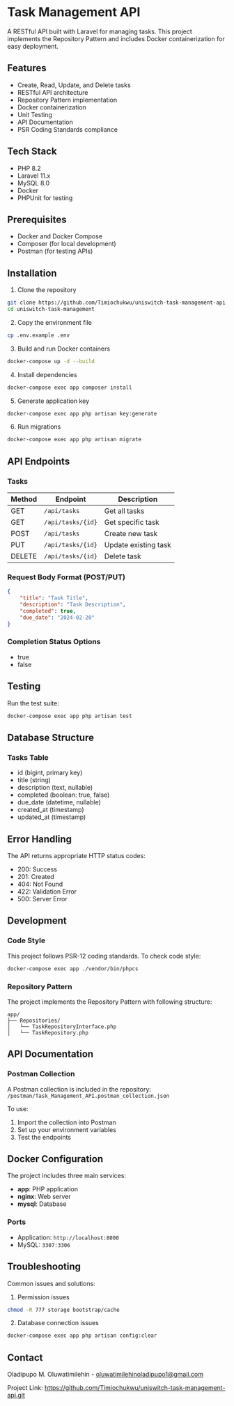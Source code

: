 # Task Management API

A RESTful API built with Laravel for managing tasks. This project implements the Repository Pattern and includes Docker containerization for easy deployment.

## Features

- Create, Read, Update, and Delete tasks
- RESTful API architecture
- Repository Pattern implementation
- Docker containerization
- Unit Testing
- API Documentation
- PSR Coding Standards compliance

## Tech Stack

- PHP 8.2
- Laravel 11.x
- MySQL 8.0
- Docker
- PHPUnit for testing

## Prerequisites

- Docker and Docker Compose
- Composer (for local development)
- Postman (for testing APIs)

## Installation

1. Clone the repository
```bash
git clone https://github.com/Timiochukwu/uniswitch-task-management-api.git
cd uniswitch-task-management
```

2. Copy the environment file
```bash
cp .env.example .env
```

3. Build and run Docker containers
```bash
docker-compose up -d --build
```

4. Install dependencies
```bash
docker-compose exec app composer install
```

5. Generate application key
```bash
docker-compose exec app php artisan key:generate
```

6. Run migrations
```bash
docker-compose exec app php artisan migrate
```

## API Endpoints

### Tasks

| Method | Endpoint | Description |
|--------|----------|-------------|
| GET | `/api/tasks` | Get all tasks |
| GET | `/api/tasks/{id}` | Get specific task |
| POST | `/api/tasks` | Create new task |
| PUT | `/api/tasks/{id}` | Update existing task |
| DELETE | `/api/tasks/{id}` | Delete task |

### Request Body Format (POST/PUT)

```json
{
    "title": "Task Title",
    "description": "Task Description",
    "completed": true,
    "due_date": "2024-02-20"
}
```

### Completion Status Options
- true
- false

## Testing

Run the test suite:

```bash
docker-compose exec app php artisan test
```

## Database Structure

### Tasks Table
- id (bigint, primary key)
- title (string)
- description (text, nullable)
- completed (boolean: true, false)
- due_date (datetime, nullable)
- created_at (timestamp)
- updated_at (timestamp)

## Error Handling

The API returns appropriate HTTP status codes:

- 200: Success
- 201: Created
- 404: Not Found
- 422: Validation Error
- 500: Server Error

## Development

### Code Style

This project follows PSR-12 coding standards. To check code style:

```bash
docker-compose exec app ./vendor/bin/phpcs
```

### Repository Pattern

The project implements the Repository Pattern with following structure:

```
app/
├── Repositories/
│   └── TaskRepositoryInterface.php
│   └── TaskRepository.php
```

## API Documentation

### Postman Collection

A Postman collection is included in the repository:
`/postman/Task_Management_API.postman_collection.json`

To use:
1. Import the collection into Postman
2. Set up your environment variables
3. Test the endpoints

## Docker Configuration

The project includes three main services:
- **app**: PHP application
- **nginx**: Web server
- **mysql**: Database

### Ports
- Application: `http://localhost:8000`
- MySQL: `3307:3306`

## Troubleshooting

Common issues and solutions:

1. Permission issues
```bash
chmod -R 777 storage bootstrap/cache
```

2. Database connection issues
```bash
docker-compose exec app php artisan config:clear
```



## Contact

Oladipupo M. Oluwatimilehin - oluwatimilehinoladipupo1@gmail.com

Project Link: https://github.com/Timiochukwu/uniswitch-task-management-api.git